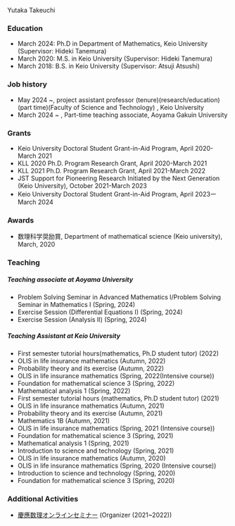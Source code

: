 
Yutaka Takeuchi
### Education
- March 2024: Ph.D in Department of Mathematics, Keio University (Supervisor: Hideki Tanemura)
- March 2020: M.S. in Keio University (Supervisor: Hideki Tanemura)
- March 2018: B.S. in Keio University (Supervisor: Atsuji Atsushi)

### Job history
- May 2024 ~, project assistant professor (tenure)(research/education)(part time)(Faculty of Science and Technology) , Keio University
- March 2024 ~ , Part-time teaching associate, Aoyama Gakuin University



### Grants 
- Keio University Doctoral Student Grant-in-Aid Program,  April 2020-March 2021
- KLL 2020 Ph.D. Program Research Grant, April 2020-March 2021
- KLL 2021 Ph.D. Program Research Grant, April 2021-March 2022
- JST Support for Pioneering Research Initiated by the Next Generation (Keio University), October 2021-March 2023
- Keio University Doctoral Student Grant-in-Aid Program,  April 2023ーMarch 2024

### Awards
- 数理科学奨励賞, Department of mathematical science (Keio university),  March, 2020

### Teaching

##### Teaching associate at Aoyama University
- Problem Solving Seminar in Advanced Mathematics Ⅰ/Problem Solving Seminar in Mathematics Ⅰ (Spring, 2024)
- Exercise Session (Differential Equations I) (Spring, 2024)
- Exercise Session (Analysis Ⅱ) (Spring, 2024)


##### Teaching Assistant at Keio University 
- First semester tutorial hours(mathematics, Ph.D student tutor) (2022) 
- OLIS in life insurance mathematics (Autumn, 2022)
- Probability theory and its exercise (Autumn, 2022)
- OLIS in life insurance mathematics (Spring, 2022(Intensive course))
- Foundation for mathematical science 3 (Spring, 2022)
- Mathematical analysis 1 (Spring, 2022)
- First semester tutorial hours (mathematics, Ph.D student tutor) (2021) 
- OLIS in life insurance mathematics (Autumn, 2021)
- Probability theory and its exercise (Autumn, 2021)
- Mathematics 1B (Autumn, 2021)
- OLIS in life insurance mathematics (Spring, 2021 (Intensive course))
- Foundation for mathematical science 3 (Spring, 2021)
- Mathematical analysis 1 (Spring, 2021)
- Introduction to science and technology (Spring, 2021)
- OLIS in life insurance mathematics (Autumn, 2020)
- OLIS in life insurance mathematics (Spring, 2020 (Intensive course))
- Introduction to science and technology (Spring, 2020)
- Foundation for mathematical science 3 (Spring, 2020)



### Additional Activities
- [慶應数理オンラインセミナー](https://sites.google.com/view/keio-rikadai-online-seminar/) (Organizer (2021~2022))
